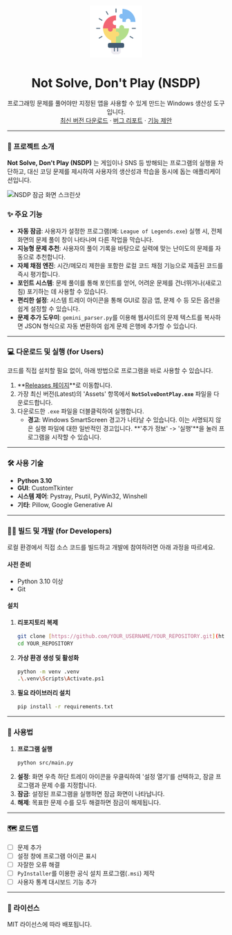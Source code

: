 <div align="center">
  <img src="https://raw.githubusercontent.com/qor0530/NSDP_Program/main/resources/icon.png" alt="Logo" width="120" height="120">
  <h1 align="center">Not Solve, Don't Play (NSDP)</h1>
  <p align="center">
    프로그래밍 문제를 풀어야만 지정된 앱을 사용할 수 있게 만드는 Windows 생산성 도구입니다.
    <br />
    <a href="https://github.com/qor0530/NSDP_Program/releases">최신 버전 다운로드</a>
    ·
    <a href="https://github.com/qor0530/NSDP_Program/issues">버그 리포트</a>
    ·
    <a href="https://github.com/qor0530/NSDP_Program/issues">기능 제안</a>
  </p>
</div>

---

### 🎯 프로젝트 소개

**Not Solve, Don't Play (NSDP)** 는 게임이나 SNS 등 방해되는 프로그램의 실행을 차단하고, 대신 코딩 문제를 제시하여 사용자의 생산성과 학습을 동시에 돕는 애플리케이션입니다.

![NSDP 잠금 화면 스크린샷](https://raw.githubusercontent.com/USER/REPO/main/screenshot.png)

### ✨ 주요 기능

* **자동 잠금**: 사용자가 설정한 프로그램(예: `League of Legends.exe`) 실행 시, 전체 화면의 문제 풀이 창이 나타나며 다른 작업을 막습니다.
* **지능형 문제 추천**: 사용자의 풀이 기록을 바탕으로 실력에 맞는 난이도의 문제를 자동으로 추천합니다.
* **자체 채점 엔진**: 시간/메모리 제한을 포함한 로컬 코드 채점 기능으로 제출된 코드를 즉시 평가합니다.
* **포인트 시스템**: 문제 풀이를 통해 포인트를 얻어, 어려운 문제를 건너뛰거나(새로고침) 포기하는 데 사용할 수 있습니다.
* **편리한 설정**: 시스템 트레이 아이콘을 통해 GUI로 잠금 앱, 문제 수 등 모든 옵션을 쉽게 설정할 수 있습니다.
* **문제 추가 도우미**: `gemini_parser.py`를 이용해 웹사이트의 문제 텍스트를 복사하면 JSON 형식으로 자동 변환하여 쉽게 문제 은행에 추가할 수 있습니다.

---

### 💻 다운로드 및 실행 (for Users)

코드를 직접 설치할 필요 없이, 아래 방법으로 프로그램을 바로 사용할 수 있습니다.

1.  **[Releases 페이지](https://github.com/qor0530/NSDP_Program/releases)**로 이동합니다.
2.  가장 최신 버전(Latest)의 'Assets' 항목에서 **`NotSolveDontPlay.exe`** 파일을 다운로드합니다.
3.  다운로드한 `.exe` 파일을 더블클릭하여 실행합니다.
    * **경고**: Windows SmartScreen 경고가 나타날 수 있습니다. 이는 서명되지 않은 실행 파일에 대한 일반적인 경고입니다. **'추가 정보' -> '실행'**을 눌러 프로그램을 시작할 수 있습니다.

---

### 🛠️ 사용 기술

* **Python 3.10**
* **GUI**: CustomTkinter
* **시스템 제어**: Pystray, Psutil, PyWin32, Winshell
* **기타**: Pillow, Google Generative AI

---

### 👨‍💻 빌드 및 개발 (for Developers)

로컬 환경에서 직접 소스 코드를 빌드하고 개발에 참여하려면 아래 과정을 따르세요.

#### **사전 준비**

* Python 3.10 이상
* Git

#### **설치**

1.  **리포지토리 복제**
    ```sh
    git clone [https://github.com/YOUR_USERNAME/YOUR_REPOSITORY.git](https://github.com/YOUR_USERNAME/YOUR_REPOSITORY.git)
    cd YOUR_REPOSITORY
    ```
2.  **가상 환경 생성 및 활성화**
    ```sh
    python -m venv .venv
    .\.venv\Scripts\Activate.ps1
    ```
3.  **필요 라이브러리 설치**
    ```sh
    pip install -r requirements.txt
    ```

---

### 📖 사용법

1.  **프로그램 실행**
    ```sh
    python src/main.py
    ```
2.  **설정**: 화면 우측 하단 트레이 아이콘을 우클릭하여 '설정 열기'를 선택하고, 잠글 프로그램과 문제 수를 지정합니다.
3.  **잠금**: 설정된 프로그램을 실행하면 잠금 화면이 나타납니다.
4.  **해제**: 목표한 문제 수를 모두 해결하면 잠금이 해제됩니다.

---

### 🗺️ 로드맵

-   [ ] 문제 추가
-   [ ] 설정 창에 프로그램 아이콘 표시
-   [ ] 자잘한 오류 해결
-   [ ] `PyInstaller`를 이용한 공식 설치 프로그램(`.msi`) 제작
-   [ ] 사용자 통계 대시보드 기능 추가

---

### 📄 라이선스

MIT 라이선스에 따라 배포됩니다.
